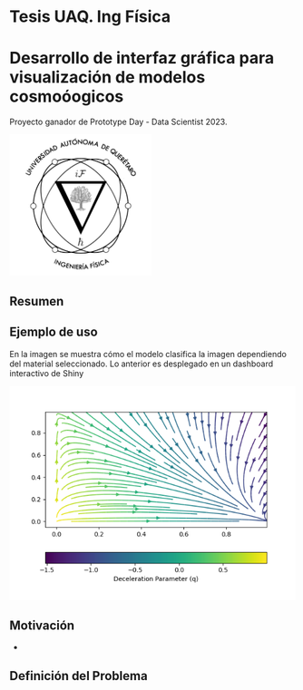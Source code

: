 # Tesis UAQ. Ing Física
# Desarrollo de interfaz gráfica para visualización de modelos cosmoóogicos

Proyecto ganador de Prototype Day - Data Scientist 2023.

<p align="left">
<img src="./docs/img/ing-fisica_logo.png" width="250">
</p>

## Resumen


## Ejemplo de uso

En la imagen se muestra cómo el modelo clasifica la imagen dependiendo del material seleccionado. Lo anterior es desplegado en un dashboard interactivo de Shiny

<p align="center">
<img src="./docs/img/streamplot_q.png" width="713">
</p>

## Motivación

* 

## Definición del Problema

